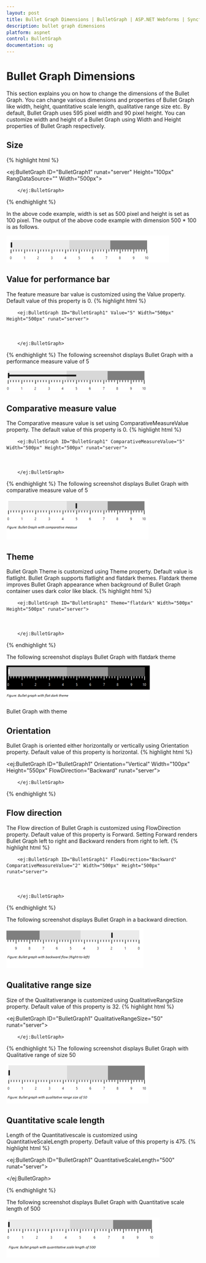 ```yaml
---
layout: post
title: Bullet Graph Dimensions | BulletGraph | ASP.NET Webforms | Syncfusion
description: bullet graph dimensions
platform: aspnet
control: BulletGraph	
documentation: ug
---
```


# Bullet Graph Dimensions

This section explains you on how to change the dimensions of the Bullet Graph. You can change various dimensions and properties of Bullet Graph like width, height, quantitative scale length, qualitative range size etc. By default, Bullet Graph uses 595 pixel width and 90 pixel height. You can customize width and height of a Bullet Graph using Width and Height properties of Bullet Graph respectively.

## Size
{% highlight html %}

<ej:BulletGraph ID="BulletGraph1" runat="server" Height="100px" RangDataSource="" Width="500px">



        </ej:BulletGraph>


{% endhighlight  %}

In the above code example, width is set as 500 pixel and height is set as 100 pixel. The output of the above code example with dimension 500 * 100 is as follows.



![](Bullet-Graph-Dimensions_images/Bullet-Graph-Dimensions_img1.png)



## Value for performance bar

The feature measure bar value is customized using the Value property. Default value of this property is 0. 
{% highlight html %}

        <ej:BulletGraph ID="BulletGraph1" Value="5" Width="500px" Height="500px" runat="server">



        </ej:BulletGraph>


{% endhighlight %}
The following screenshot displays Bullet Graph with a performance measure value of 5

![](Bullet-Graph-Dimensions_images/Bullet-Graph-Dimensions_img2.png) 



## Comparative measure value

The Comparative measure value is set using ComparativeMeasureValue property. The default value of this property is 0. 
{% highlight html %}



        <ej:BulletGraph ID="BulletGraph1" ComparativeMeasureValue="5" Width="500px" Height="500px" runat="server">



        </ej:BulletGraph>


{% endhighlight  %}
The following screenshot displays Bullet Graph with comparative measure value of 5



![](Bullet-Graph-Dimensions_images/Bullet-Graph-Dimensions_img3.png)





## Theme

Bullet Graph Theme is customized using Theme property. Default value is flatlight. Bullet Graph supports flatlight and flatdark themes. Flatdark theme improves Bullet Graph appearance when background of Bullet Graph container uses dark color like black. 
{% highlight html %}

        <ej:BulletGraph ID="BulletGraph1" Theme="flatdark" Width="500px" Height="500px" runat="server">



        </ej:BulletGraph>

{% endhighlight %}

The following screenshot displays Bullet Graph with flatdark theme



![](Bullet-Graph-Dimensions_images/Bullet-Graph-Dimensions_img4.png)  


Bullet Graph with theme

## Orientation

Bullet Graph is oriented either horizontally or vertically using Orientation property. Default value of this property is horizontal. 
{% highlight html %}




<ej:BulletGraph ID="BulletGraph1" Orientation="Vertical" Width="100px" Height="550px" FlowDirection="Backward" runat="server">



        </ej:BulletGraph>

{% endhighlight  %}

## Flow direction

The Flow direction of Bullet Graph is customized using FlowDirection property. Default value of this property is Forward. Setting Forward renders Bullet Graph left to right and Backward renders from right to left.
{% highlight html %}



        <ej:BulletGraph ID="BulletGraph1" FlowDirection="Backward" ComparativeMeasureValue="2" Width="500px" Height="500px" runat="server">



        </ej:BulletGraph>

{% endhighlight %}

The following screenshot displays Bullet Graph in a backward direction.

![](Bullet-Graph-Dimensions_images/Bullet-Graph-Dimensions_img5.png) 



## Qualitative range size

Size of the Qualitativerange is customized using QualitativeRangeSize property. Default value of this property is 32. 
{% highlight html %}



<ej:BulletGraph ID="BulletGraph1" QualitativeRangeSize="50" runat="server">



        </ej:BulletGraph>


{% endhighlight  %}
The following screenshot displays Bullet Graph with Qualitative range of size 50

![](Bullet-Graph-Dimensions_images/Bullet-Graph-Dimensions_img6.png)



## Quantitative scale length

Length of the Quantitativescale is customized using QuantitativeScaleLength property. Default value of this property is 475. 
{% highlight html %}



<ej:BulletGraph ID="BulletGraph1" QuantitativeScaleLength="500" runat="server">



</ej:BulletGraph>

{% endhighlight %}

The following screenshot displays Bullet Graph with Quantitative scale length of 500

![](Bullet-Graph-Dimensions_images/Bullet-Graph-Dimensions_img7.png)



